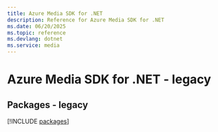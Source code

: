 ```yaml
---
title: Azure Media SDK for .NET
description: Reference for Azure Media SDK for .NET
ms.date: 06/20/2025
ms.topic: reference
ms.devlang: dotnet
ms.service: media
---
```

# Azure Media SDK for .NET - legacy
## Packages - legacy
[!INCLUDE [packages](media-index.md)]